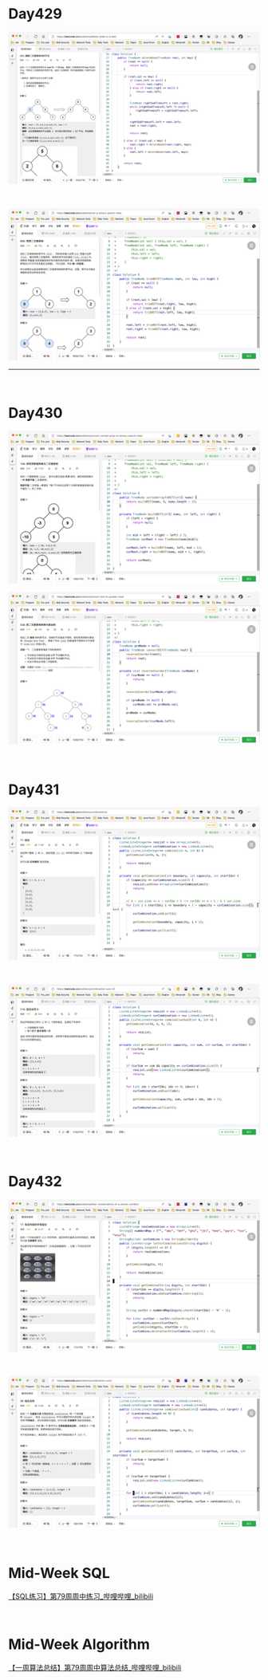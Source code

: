 # Day429

![day429](assets/day429.png)

&nbsp;

![day429-01](assets/day429-01.png)

---

&nbsp;

# Day430

![day430-01](assets/day430-01.png)



![day430-02](assets/day430-02.png)

&nbsp;

# Day431

![day431-01](assets/day431-01.png)

&nbsp;

![day431-02](assets/day431-02.png)

&nbsp;

# Day432

![day432-01](assets/day432-01.png)

&nbsp;

![day432-02](assets/day432-02.png)

&nbsp;

# Mid-Week SQL

[【SQL练习】第79周周中练习_哔哩哔哩_bilibili](https://www.bilibili.com/video/BV1oW4y1Y7Af/)

&nbsp;

# Mid-Week Algorithm

[【一周算法总结】第79周周中算法总结_哔哩哔哩_bilibili](https://www.bilibili.com/video/BV19D4y117nh/?vd_source=0e2e4fb78a4d00f87c3860e1ba2bc5b7)

